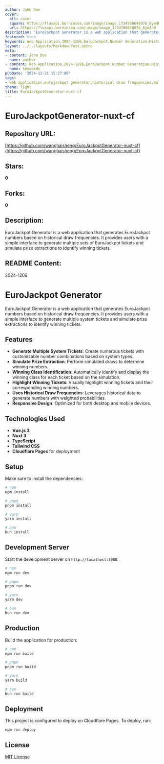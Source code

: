 ```yaml
---
author: John Doe
cover:
  alt: cover
  square: https://fluxapi.borninsea.com/image/image_1734780648076_8ye4h9
  url: https://fluxapi.borninsea.com/image/image_1734780648076_8ye4h9
description: 'EuroJackpot Generator is a web application that generates EuroJackpot numbers based on historical draw frequencies. It provides users with a simple interface to generate multiple sets of EuroJackpot tickets and simulate prize extractions to identify winning tickets.'
featured: true
keywords: Web Application,2024-1206,EuroJackpot,Number Generation,Historical Draw Frequencies,Simple Interface,System Tickets,Prize Extraction,Winning Class,Visual Highlighting,Historical Data,Weighted Probabilities,Responsive Design,Vue.js 3,Nuxt 3,TypeScript,Tailwind CSS,Cloudflare Pages,Deployment,MIT License
layout: ../../layouts/MarkdownPost.astro
meta:
- content: John Doe
  name: author
- content: Web Application,2024-1206,EuroJackpot,Number Generation,Historical Draw Frequencies,Simple Interface,System Tickets,Prize Extraction,Winning Class,Visual Highlighting,Historical Data,Weighted Probabilities,Responsive Design,Vue.js 3,Nuxt 3,TypeScript,Tailwind CSS,Cloudflare Pages,Deployment,MIT License
  name: keywords
pubDate: '2024-12-21 15:27:08'
tags:
- web application,eurojackpot generator,historical draw frequencies,multiple system tickets,simulate prize extraction,winning class identification,visual highlights,historical data weighted probabilities,responsive design,vue.js 3,nuxt 3,typescript,tailwind css,cloudflare pages,docker,npm,pnpm,yarn,bun,mit license
theme: light
title: EuroJackpotGenerator-nuxt-cf
---
```


# EuroJackpotGenerator-nuxt-cf

## Repository URL: 
[https://github.com/wanghaisheng/EuroJackpotGenerator-nuxt-cf](https://github.com/wanghaisheng/EuroJackpotGenerator-nuxt-cf)

## Stars: 
**0**

## Forks: 
**0**

## Description: 
EuroJackpot Generator is a web application that generates EuroJackpot numbers based on historical draw frequencies. It provides users with a simple interface to generate multiple sets of EuroJackpot tickets and simulate prize extractions to identify winning tickets.

## README Content: 
2024-1206

# EuroJackpot Generator

EuroJackpot Generator is a web application that generates EuroJackpot numbers based on historical draw frequencies. It provides users with a simple interface to generate multiple system tickets and simulate prize extractions to identify winning tickets.

## Features

- **Generate Multiple System Tickets**: Create numerous tickets with customizable number combinations based on system types.
- **Simulate Prize Extraction**: Perform simulated draws to determine winning numbers.
- **Winning Class Identification**: Automatically identify and display the winning class for each ticket based on the simulation.
- **Highlight Winning Tickets**: Visually highlight winning tickets and their corresponding winning numbers.
- **Uses Historical Draw Frequencies**: Leverages historical data to generate numbers with weighted probabilities.
- **Responsive Design**: Optimized for both desktop and mobile devices.

## Technologies Used

- **Vue.js 3**
- **Nuxt 3**
- **TypeScript**
- **Tailwind CSS**
- **Cloudflare Pages** for deployment

## Setup

Make sure to install the dependencies:

```bash
# npm
npm install

# pnpm
pnpm install

# yarn
yarn install

# bun
bun install
```

## Development Server

Start the development server on `http://localhost:3000`:

```bash
# npm
npm run dev

# pnpm
pnpm run dev

# yarn
yarn dev

# bun
bun run dev
```

## Production

Build the application for production:

```bash
# npm
npm run build

# pnpm
pnpm run build

# yarn
yarn build

# bun
bun run build
```

## Deployment

This project is configured to deploy on Cloudflare Pages. To deploy, run:

```bash
npm run deploy
```

## License

[MIT License](LICENSE)


